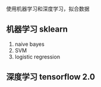 使用机器学习和深度学习，拟合数据
## 机器学习 sklearn
1. naive bayes
2. SVM
3. logistic regression
## 深度学习 tensorflow 2.0
